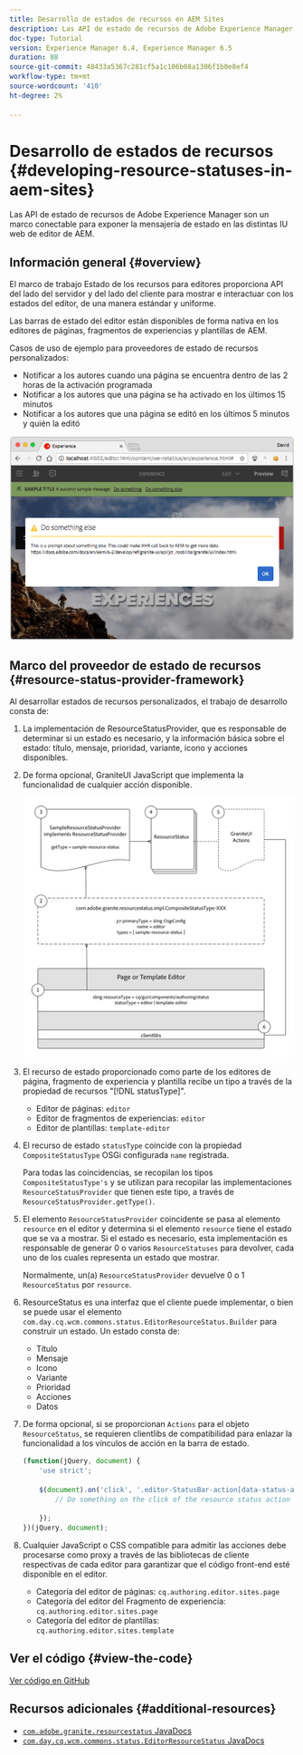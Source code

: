 ```yaml
---
title: Desarrollo de estados de recursos en AEM Sites
description: Las API de estado de recursos de Adobe Experience Manager son un marco conectable para exponer la mensajería de estado en las distintas IU web de editor de AEM.
doc-type: Tutorial
version: Experience Manager 6.4, Experience Manager 6.5
duration: 88
source-git-commit: 48433a5367c281cf5a1c106b08a1306f1b0e8ef4
workflow-type: tm+mt
source-wordcount: '410'
ht-degree: 2%

---
```



# Desarrollo de estados de recursos {#developing-resource-statuses-in-aem-sites}

Las API de estado de recursos de Adobe Experience Manager son un marco conectable para exponer la mensajería de estado en las distintas IU web de editor de AEM.

## Información general {#overview}

El marco de trabajo Estado de los recursos para editores proporciona API del lado del servidor y del lado del cliente para mostrar e interactuar con los estados del editor, de una manera estándar y uniforme.

Las barras de estado del editor están disponibles de forma nativa en los editores de páginas, fragmentos de experiencias y plantillas de AEM.

Casos de uso de ejemplo para proveedores de estado de recursos personalizados:

* Notificar a los autores cuando una página se encuentra dentro de las 2 horas de la activación programada
* Notificar a los autores que una página se ha activado en los últimos 15 minutos
* Notificar a los autores que una página se editó en los últimos 5 minutos y quién la editó

![descripción general del estado del recurso del editor de AEM](assets/sample-editor-resource-status-screenshot.png)

## Marco del proveedor de estado de recursos {#resource-status-provider-framework}

Al desarrollar estados de recursos personalizados, el trabajo de desarrollo consta de:

1. La implementación de ResourceStatusProvider, que es responsable de determinar si un estado es necesario, y la información básica sobre el estado: título, mensaje, prioridad, variante, icono y acciones disponibles.
2. De forma opcional, GraniteUI JavaScript que implementa la funcionalidad de cualquier acción disponible.

   ![arquitectura de estado de recursos](assets/sample-editor-resource-status-application-architecture.png)

3. El recurso de estado proporcionado como parte de los editores de página, fragmento de experiencia y plantilla recibe un tipo a través de la propiedad de recursos &quot;[!DNL statusType]&quot;.

   * Editor de páginas: `editor`
   * Editor de fragmentos de experiencias: `editor`
   * Editor de plantillas: `template-editor`

4. El recurso de estado `statusType` coincide con la propiedad `CompositeStatusType` OSGi configurada `name` registrada.

   Para todas las coincidencias, se recopilan los tipos `CompositeStatusType's` y se utilizan para recopilar las implementaciones `ResourceStatusProvider` que tienen este tipo, a través de `ResourceStatusProvider.getType()`.

5. El elemento `ResourceStatusProvider` coincidente se pasa al elemento `resource` en el editor y determina si el elemento `resource` tiene el estado que se va a mostrar. Si el estado es necesario, esta implementación es responsable de generar 0 o varios `ResourceStatuses` para devolver, cada uno de los cuales representa un estado que mostrar.

   Normalmente, un(a) `ResourceStatusProvider` devuelve 0 o 1 `ResourceStatus` por `resource`.

6. ResourceStatus es una interfaz que el cliente puede implementar, o bien se puede usar el elemento `com.day.cq.wcm.commons.status.EditorResourceStatus.Builder` para construir un estado. Un estado consta de:

   * Título
   * Mensaje
   * Icono
   * Variante
   * Prioridad
   * Acciones
   * Datos

7. De forma opcional, si se proporcionan `Actions` para el objeto `ResourceStatus`, se requieren clientlibs de compatibilidad para enlazar la funcionalidad a los vínculos de acción en la barra de estado.

   ```js
   (function(jQuery, document) {
       'use strict';
   
       $(document).on('click', '.editor-StatusBar-action[data-status-action-id="do-something"]', function () {
           // Do something on the click of the resource status action
   
       });
   })(jQuery, document);
   ```

8. Cualquier JavaScript o CSS compatible para admitir las acciones debe procesarse como proxy a través de las bibliotecas de cliente respectivas de cada editor para garantizar que el código front-end esté disponible en el editor.

   * Categoría del editor de páginas: `cq.authoring.editor.sites.page`
   * Categoría del editor del Fragmento de experiencia: `cq.authoring.editor.sites.page`
   * Categoría del editor de plantillas: `cq.authoring.editor.sites.template`

## Ver el código {#view-the-code}

[Ver código en GitHub](https://github.com/Adobe-Consulting-Services/acs-aem-samples/tree/master/bundle/src/main/java/com/adobe/acs/samples/resourcestatus/impl/SampleEditorResourceStatusProvider.java)

## Recursos adicionales {#additional-resources}

* [`com.adobe.granite.resourcestatus` JavaDocs](https://helpx.adobe.com/experience-manager/6-5/sites/developing/using/reference-materials/javadoc/com/adobe/granite/resourcestatus/package-summary.html)
* [`com.day.cq.wcm.commons.status.EditorResourceStatus` JavaDocs](https://helpx.adobe.com/experience-manager/6-5/sites/developing/using/reference-materials/javadoc/com/day/cq/wcm/commons/status/EditorResourceStatus.html)
